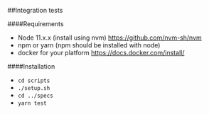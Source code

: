 ##Integration tests


####Requirements
* Node 11.x.x (install using nvm) https://github.com/nvm-sh/nvm
* npm or yarn (npm should be installed with node)
* docker for your platform  https://docs.docker.com/install/

####Installation


* `cd scripts`
*  `./setup.sh`
* `cd ../specs`
* `yarn test`